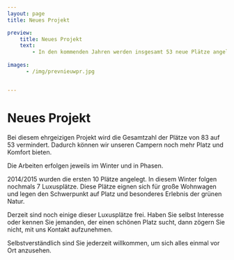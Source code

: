 ```yaml
---
layout: page
title: Neues Projekt

preview:
    title: Neues Projekt
    text: 
        - In den kommenden Jahren werden insgesamt 53 neue Plätze angelegt. Wir setzen auf große und luxuriöse Plätze mit maximalem Komfort.
        
images:
      - /img/prevnieuwpr.jpg


---
```



# Neues Projekt

Bei diesem ehrgeizigen Projekt wird die Gesamtzahl der Plätze von 83 auf 53 vermindert. Dadurch können wir unseren Campern noch mehr Platz und Komfort bieten.

Die Arbeiten erfolgen jeweils im Winter und in Phasen. 

2014/2015 wurden die ersten 10 Plätze angelegt. In diesem Winter folgen nochmals 7 Luxusplätze. Diese Plätze eignen sich für große Wohnwagen und legen den Schwerpunkt auf Platz und besonderes Erlebnis der grünen Natur. 

Derzeit sind noch einige dieser Luxusplätze frei. Haben Sie selbst Interesse oder kennen Sie jemanden, der einen schönen Platz sucht, dann zögern Sie nicht, mit uns Kontakt aufzunehmen.

Selbstverständlich sind Sie jederzeit willkommen, um sich alles einmal vor Ort anzusehen.
